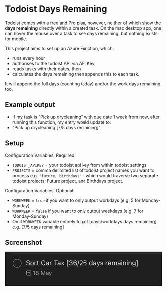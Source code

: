# Todoist Days Remaining

Todoist comes with a free and Pro plan, however, neither of which show the **days remaining** directly within a created task. On the mac desktop app, one can hover the mouse over a task to see days remaining, but nothing exists for mobile.

This project aims to set up an Azure Function, which:
* runs every hour
* authorises to the todoist API via API Key
* reads tasks with their dates, then 
* calculates the days remaining then appends this to each task.

It will append the full days (counting today) and/or the work days remaining too.

## Example output

* If my task is "Pick up drycleaning" with due date 1 week from now, after running this function, my entry would update to:
* "Pick up drycleaning [7/5 days remaining]"

## Setup

Configuration Variables, Required:

* `TODOIST_APIKEY` = your todoist api key from within todoist settings
* `PROJECTS` = comma delimited list of todoist project names you want to process e.g. `"future, birthdays"` - which would traverse two separate todoist projects: Future project, and Birthdays project.

Configuration Variables, Optional:

* `WORKWEEK` = `true` if you want to only output workdays (e.g. 5 for Monday-Sunday) 
* `WORKWEEK` = `false` if you want to only output weekdays (e.g. 7 for Monday-Sunday) 
* Omit `WORKWEEK` variable entirely to get [days/workdays days remaining] e.g. [7/5 days remaining]

## Screenshot

![example](example.png)